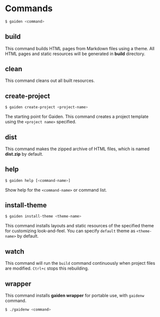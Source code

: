 Commands
========

```sh
$ gaiden <command>
```

build
-----
This command builds HTML pages from Markdown files using a theme. All HTML pages and static resources will be generated in **build** directory.

clean
-----
This command cleans out all built resources.

create-project
--------------
```sh
$ gaiden create-project <project-name>
```
The starting point for Gaiden. This command creates a project template using the `<project name>` specified.

dist
-----
This command makes the zipped archive of HTML files, which is named **dist.zip** by default.

help
-------------
```sh
$ gaiden help [<command-name>]
```
Show help for the `<command-name>` or command list.

install-theme
-------------
```sh
$ gaiden install-theme <theme-name>
```
This command installs layouts and static resources of the specified theme for customizing look-and-feel. You can specify `default` theme as `<theme-name>` by default.

watch
-----
This command will run the `build` command continuously when project files are modified. `Ctrl+c` stops this rebuilding.

wrapper
-------
This command installs **gaiden wrapper** for portable use, with `gaidenw` command.

```sh
$ ./gaidenw <command>
```

